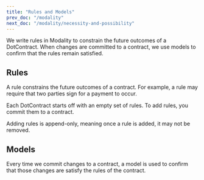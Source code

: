 ```yaml
---
title: "Rules and Models"
prev_doc: "/modality"
next_doc: "/modality/necessity-and-possibility"
---
```


We write rules in Modality to constrain the future outcomes of a DotContract. When changes are committed to a contract, we use models to confirm that the rules remain satisfied.

## Rules

A rule constrains the future outcomes of a contract. For example, a rule may require that two parties sign for a payment to occur.

Each DotContract starts off with an empty set of rules. To add rules, you commit them to a contract.

Adding rules is append-only, meaning once a rule is added, it may not be removed.
## Models

Every time we commit changes to a contract, a model is used to confirm that those changes are satisfy the rules of the contract.